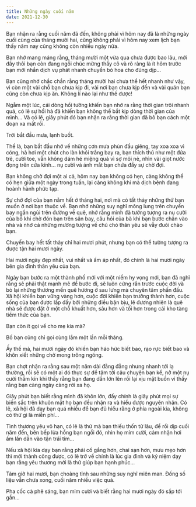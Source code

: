 ```yaml
---
title: Những ngày cuối năm
date: 2021-12-30
---
```

Bạn nhận ra rằng cuối năm đã đến, không phải vì hôm nay đã là những ngày cuối cùng của tháng mười hai, cũng không phải vì hôm nay xem lịch bạn thấy năm nay cũng không còn nhiều ngày nữa.

Bạn nhớ mang máng rằng, tháng mười một vừa qua chưa được bao lâu, mới đây thôi bạn còn đang ngồi chúc mừng thầy cô và rõ ràng là ít hôm trước bạn mới nhắn dịch vụ phát nhanh chuyển bó hoa cho đúng dịp...

Bạn cũng nhớ chắc chắn rằng tháng mười hai chưa thể hết nhanh như vậy, vì còn một vài chỗ bạn chưa kịp đi, vài nơi bạn chưa kịp đến và vài quán bạn cũng còn chưa kịp ăn. Không lí nào lại như thế được!

Ngẫm một lúc, cái dòng hồi tưởng khiến bạn nhớ ra rằng thời gian trôi nhanh quá, có lẽ sự hối hả đã khiến bạn không thể bắt kịp dòng thời gian của mình... Và có lẽ, giây phút đó bạn nhận ra rằng thời gian đã bỏ bạn cách một đoạn xa mất rồi.

Trời bắt đầu mưa, lạnh buốt.

Thế là, bạn bắt đầu nhớ về những cơn mưa phùn đầu giêng, tay xoa xoa vì cóng, hà hơi một chút cho làn khói trắng bay ra, bạn thích thú như một đứa trẻ, cười toe, vẫn không dám hé miệng quá vì sợ môi nẻ, nhìn vài giọt nước đọng trên cửa kính... nụ cười và ánh mắt bạn chứa đầy sự chờ đợi.

Bạn không chờ đợi một ai cả, hôm nay bạn không có hẹn, càng không thể có hẹn giữa một ngày trong tuần, lại càng không khi mà dịch bệnh đang hoành hành phức tạp.

Sự chờ đợi của bạn nằm hết ở tháng hai, nơi mà có tất thảy những thứ bạn muốn ở nơi bạn thuộc về. Bạn nhớ những suy nghĩ mông lung trên chuyến bay ngắn ngủi trên đường về quê, nhớ rằng mình đã tưởng tượng ra nụ cười của bố khi chờ đón bạn trên sân bay, câu hỏi của bà khi bạn bước chân vào nhà và nhớ cả những mường tượng về chú chó thân yêu sẽ vẫy đuôi chào bạn.

Chuyến bay hết tất thảy chỉ hai mươi phút, nhưng bạn có thể tưởng tượng ra được tận hai mươi ngày.

Hai mươi ngày đẹp nhất, vui nhất và ấm áp nhất, đó chính là hai mươi ngày bên gia đình thân yêu của bạn.

Ngày bạn bước ra một thành phố mới với một niềm hy vọng mới, bạn đã nghĩ rằng sẽ phải thật mạnh mẽ để bước đi, sẽ luôn cứng rắn trước cuộc đời và bỏ lại những thương mến quê hương ở sau lưng mà chuyên tâm phấn đấu. Xã hội khiến bạn vững vàng hơn, cuộc đời khiến bạn trưởng thành hơn, cuộc sống của bạn được lấp đầy bởi những điều bận bịu, lẽ đương nhiên là quê nhà sẽ được đặt ở một chỗ khuất hơn, sâu hơn và tối hơn trong cái kho tàng tiềm thức của bạn.

Bạn còn ít gọi về cho mẹ kia mà?

Bố bạn cũng chỉ gọi cùng lắm một lần mỗi tháng.

Ấy thế mà, hai mươi ngày đó khiến bạn háo hức biết bao, rạo rực biết bao và khôn xiết những chờ mong trông ngóng.

Bạn chợt nhận ra rằng sau một năm dài đằng đẵng nhưng nhanh tới lạ thường, rồi sẽ có một ai đó thực sự để tâm tới câu chuyện bạn kể, nở một nụ cười thầm kín khi thấy rằng bạn đang dần lớn lên rồi lại xịu mặt buồn vì thấy rằng bạn càng ngày càng rời xa họ.

Giây phút bạn biết rằng mình đã khôn lớn, đấy chính là giây phút mọi sự biến sắc trên khuôn mặt họ bạn đều nhận ra và hiểu được nguyên nhân. Có lẽ, xã hội đã dạy bạn quá nhiều để bạn đủ hiểu rằng ở phía ngoài kia, không có thứ gì là miễn phí...

Tình thương yêu vô hạn, có lẽ là thứ mà bạn thiếu thốn từ lâu, để rồi dịp cuối năm đến, bên bếp lửa hồng bạn ngồi đó, nhìn họ mỉm cười, cảm nhận hơi ấm lấn dần vào tận trái tim...

Nếu xã hội kia dạy bạn rằng phải cố gắng hơn, chai sạn hơn, mưu mẹo hơn thì mới thành công được, có lẽ trở về chính là lúc gia đình và kỷ niệm dạy bạn rằng yêu thương mới là thứ giúp bạn hạnh phúc...

Tám giờ hai mươi, bạn choàng tỉnh sau những suy nghĩ miên man. Đống số liệu vẫn chưa xong, cuối năm nhiều việc quá.

Pha cốc cà phê sáng, bạn mỉm cười và biết rằng hai mươi ngày đó sắp tới gần...